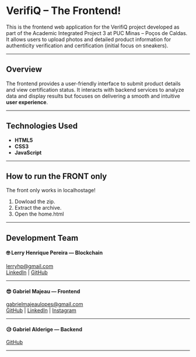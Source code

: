 # VerifiQ – The Frontend!

This is the frontend web application for the VerifiQ project developed as part of the Academic Integrated Project 3 at PUC Minas – Poços de Caldas. It allows users to upload photos and detailed product information for authenticity verification and certification (initial focus on sneakers).

-----

## Overview

The frontend provides a user-friendly interface to submit product details and view certification status. It interacts with backend services to analyze data and display results but focuses on delivering a smooth and intuitive **user experience**.

---

## Technologies Used

- **HTML5**  
- **CSS3**  
- **JavaScript**  

---

## How to run the FRONT only

The front only works in localhostage!

1. Dowload the zip.
2. Extract the archive.
3. Open the home.html

   
---

## Development Team 


#### 🤓 Lerry Henrique Pereira — Blockchain  
 [lerryhp@gmail.com](mailto:lerryhp@gmail.com)  
 [LinkedIn](https://www.linkedin.com/in/lerryhp/) | [GitHub](https://github.com/LerryHP)

---

#### 😎 Gabriel Majeau — Frontend  
 [gabrielmajeaulopes@gmail.com](mailto:gabrielmajeaulopes@gmail.com)  
 [GitHub](https://github.com/gabmajeau) | [LinkedIn](https://www.linkedin.com/in/gabriel-felipe-majeau-lopes-279892197) | [Instagram](https://instagram.com/gabrielmajeau?igshid=OGQ5ZDc2ODk2ZA==)

---

#### 😥 Gabriel Alderige — Backend  
 [GitHub](https://github.com/GabrielAlderige)



---




